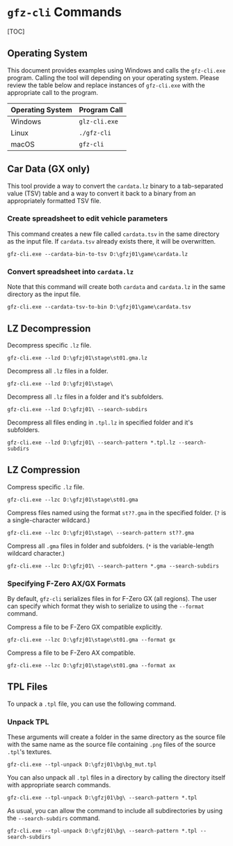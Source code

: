 # `gfz-cli` Commands

[TOC]

## Operating System

This document provides examples using Windows and calls the `gfz-cli.exe` program. Calling the tool will depending on your operating system. Please review the table below and replace instances of `gfz-cli.exe` with the appropriate call to the program.

| Operating System | Program Call  |
| ---------------- | ------------- |
| Windows          | `glz-cli.exe` |
| Linux            | `./gfz-cli`   |
| macOS            | `gfz-cli`     |



## Car Data (GX only)

This tool provide a way to convert the `cardata.lz` binary to a tab-separated value (TSV) table and a way to convert it back to a binary from an appropriately formatted TSV file.

### Create spreadsheet to edit vehicle parameters

This command creates a new file called `cardata.tsv` in the same directory as the input file. If `cardata.tsv` already exists there, it will be overwritten.

```shell
gfz-cli.exe --cardata-bin-to-tsv D:\gfzj01\game\cardata.lz
```

### Convert spreadsheet into `cardata.lz`

Note that this command will create both `cardata` and `cardata.lz` in the same directory as the input file.

```shell
gfz-cli.exe --cardata-tsv-to-bin D:\gfzj01\game\cardata.tsv
```



## LZ Decompression

Decompress specific `.lz` file.

```shell
gfz-cli.exe --lzd D:\gfzj01\stage\st01.gma.lz
```

Decompress all `.lz` files in a folder.

```shell
gfz-cli.exe --lzd D:\gfzj01\stage\
```

Decompress all `.lz` files in a folder and it's subfolders.

```shell
gfz-cli.exe --lzd D:\gfzj01\ --search-subdirs
```

Decompress all files ending in `.tpl.lz` in specified folder and it's subfolders.

```shell
gfz-cli.exe --lzd D:\gfzj01\ --search-pattern *.tpl.lz --search-subdirs 
```



## LZ Compression

Compress specific `.lz` file.

```shell
gfz-cli.exe --lzc D:\gfzj01\stage\st01.gma
```

Compress files named using the format `st??.gma` in the specified folder. (`?` is a single-character wildcard.)

```shell
gfz-cli.exe --lzc D:\gfzj01\stage\ --search-pattern st??.gma
```

Compress all `.gma` files in folder and subfolders. (`*` is the variable-length wildcard character.)

```shell
gfz-cli.exe --lzc D:\gfzj01\ --search-pattern *.gma --search-subdirs
```

### Specifying F-Zero AX/GX Formats

By default, `gfz-cli` serializes files in for F-Zero GX (all regions). The user can specify which format they wish to serialize to using the `--format` command. 

Compress a file to be F-Zero GX compatible explicitly.

```shell
gfz-cli.exe --lzc D:\gfzj01\stage\st01.gma --format gx
```

Compress a file to be F-Zero AX compatible.

```shell
gfz-cli.exe --lzc D:\gfzj01\stage\st01.gma --format ax
```



## TPL Files

To unpack a `.tpl` file, you can use the following command.

### Unpack TPL

These arguments will create a folder in the same directory as the source file with the same name as the source file containing `.png` files of the source `.tpl`'s textures.

```shell
gfz-cli.exe --tpl-unpack D:\gfzj01\bg\bg_mut.tpl
```

You can also unpack all `.tpl` files in a directory by calling the directory itself with appropriate search commands.

```shell
gfz-cli.exe --tpl-unpack D:\gfzj01\bg\ --search-pattern *.tpl
```

As usual, you can allow the command to include all subdirectories by using the `--search-subdirs` command.

```shell
gfz-cli.exe --tpl-unpack D:\gfzj01\bg\ --search-pattern *.tpl --search-subdirs
```



